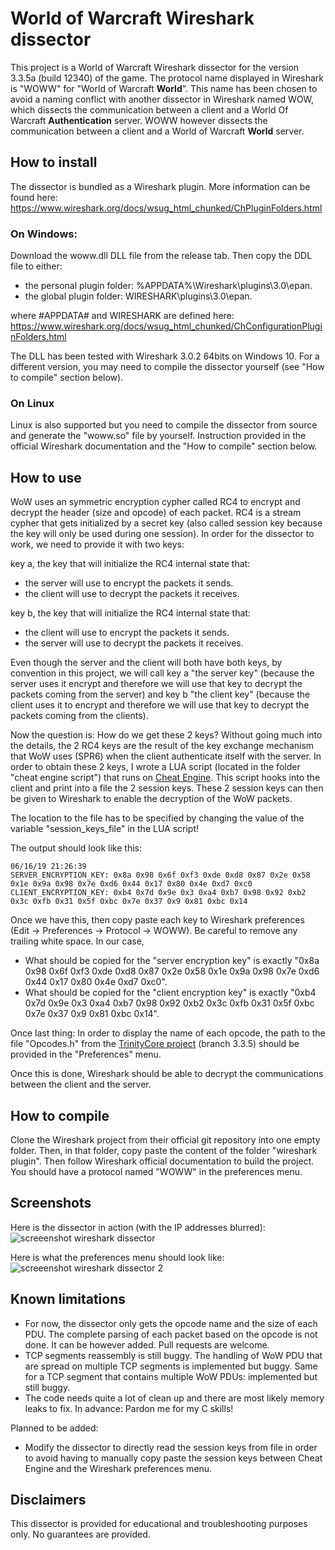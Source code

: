 # World of Warcraft Wireshark dissector

This project is a World of Warcraft Wireshark dissector for the version 3.3.5a (build 12340) of the game. The protocol name displayed in Wireshark is "WOWW" for "World of Warcraft **World**". This name has been chosen to avoid a naming conflict with another dissector in Wireshark named WOW, which dissects the communication between a client and a World Of Warcraft **Authentication** server. WOWW however dissects the communication between a client and a World of Warcraft **World** server.

## How to install

The dissector is bundled as a Wireshark plugin. More information can be found here: https://www.wireshark.org/docs/wsug_html_chunked/ChPluginFolders.html

### On Windows:
Download the woww.dll DLL file from the release tab. Then copy the DDL file to either:

* the personal plugin folder: %APPDATA%\Wireshark\plugins\3.0\epan.
* the global plugin folder: WIRESHARK\plugins\3.0\epan. 

where #APPDATA# and WIRESHARK are defined here: https://www.wireshark.org/docs/wsug_html_chunked/ChConfigurationPluginFolders.html

The DLL has been tested with Wireshark 3.0.2 64bits on Windows 10. For a different version, you may need to compile the dissector yourself (see "How to compile" section below).

### On Linux 
Linux is also supported but you need to compile the dissector from source and generate the "woww.so" file by yourself. Instruction provided in the official Wireshark documentation and the "How to compile" section below. 

## How to use

WoW uses an symmetric encryption cypher called RC4 to encrypt and decrypt the header (size and opcode) of each packet. RC4 is a stream cypher that gets initialized by a secret key (also called session key because the key will only be used during one session). In order for the dissector to work, we need to provide it with two keys:

key a, the key that will initialize the RC4 internal state that:

* the server will use to encrypt the packets it sends. 
* the client will use to decrypt the packets it receives.

key b, the key that will initialize the RC4 internal state that:

* the client will use to encrypt the packets it sends.
* the server will use to decrypt the packets it receives. 

Even though the server and the client will both have both keys, by convention in this project, we will call key a "the server key" (because the server uses it encrypt and therefore we will use that key to decrypt the packets coming from the server) and key b "the client key" (because the client uses it to encrypt and therefore we will use that key to decrypt the packets coming from the clients).

Now the question is: How do we get these 2 keys? Without going much into the details, the 2 RC4 keys are the result of the key exchange mechanism that WoW uses (SPR6) when the client authenticate itself with the server. In order to obtain these 2 keys, I wrote a LUA script (located in the folder "cheat engine script") that runs on [Cheat Engine](https://github.com/cheat-engine/cheat-engine). This script hooks into the client and print into a file the 2 session keys. These 2 session keys can then be given to Wireshark to enable the decryption of the WoW packets. 

The location to the file has to be specified by changing the value of the variable "session\_keys\_file" in the LUA script!

The output should look like this:
```
06/16/19 21:26:39
SERVER_ENCRYPTION_KEY: 0x8a 0x98 0x6f 0xf3 0xde 0xd8 0x87 0x2e 0x58 0x1e 0x9a 0x98 0x7e 0xd6 0x44 0x17 0x80 0x4e 0xd7 0xc0 
CLIENT_ENCRYPTION_KEY: 0xb4 0x7d 0x9e 0x3 0xa4 0xb7 0x98 0x92 0xb2 0x3c 0xfb 0x31 0x5f 0xbc 0x7e 0x37 0x9 0x81 0xbc 0x14 
```

Once we have this, then copy paste each key to Wireshark preferences (Edit → Preferences -> Protocol -> WOWW). Be careful to remove any trailing white space. In our case,

* What should be copied for the "server encryption key" is exactly "0x8a 0x98 0x6f 0xf3 0xde 0xd8 0x87 0x2e 0x58 0x1e 0x9a 0x98 0x7e 0xd6 0x44 0x17 0x80 0x4e 0xd7 0xc0".
* What should be copied for the "client encryption key" is exactly "0xb4 0x7d 0x9e 0x3 0xa4 0xb7 0x98 0x92 0xb2 0x3c 0xfb 0x31 0x5f 0xbc 0x7e 0x37 0x9 0x81 0xbc 0x14".

Once last thing: In order to display the name of each opcode, the path to the file "Opcodes.h" from the [TrinityCore project](https://github.com/TrinityCore/TrinityCore) (branch 3.3.5) should be provided in the "Preferences" menu. 

Once this is done, Wireshark should be able to decrypt the communications between the client and the server. 

## How to compile

Clone the Wireshark project from their official git repository into one empty folder. Then, in that folder, copy paste the content of the folder "wireshark plugin". Then follow Wireshark official documentation to build the project. You should have a protocol named "WOWW" in the preferences menu.

## Screenshots

Here is the dissector in action (with the IP addresses blurred):
![screeenshot wireshark dissector](https://user-images.githubusercontent.com/6612710/59569546-6e7c3b00-908b-11e9-92d0-4038ec53ff5e.png)

Here is what the preferences menu should look like:
![screeenshot wireshark dissector 2](https://user-images.githubusercontent.com/6612710/59569550-776d0c80-908b-11e9-8815-db929f755557.png)

## Known limitations

- For now, the dissector only gets the opcode name and the size of each PDU. The complete parsing of each packet based on the opcode is not done. It can be however added. Pull requests are welcome.
- TCP segments reassembly is still buggy. The handling of WoW PDU that are spread on multiple TCP segments is implemented but buggy. Same for a TCP segment that contains multiple WoW PDUs: implemented but still buggy.
- The code needs quite a lot of clean up and there are most likely memory leaks to fix. In advance: Pardon me for my C skills!

Planned to be added:

- Modify the dissector to directly read the session keys from file in order to avoid having to manually copy paste the session keys between Cheat Engine and the Wireshark preferences menu.

## Disclaimers

This dissector is provided for educational and troubleshooting purposes only. No guarantees are provided.
